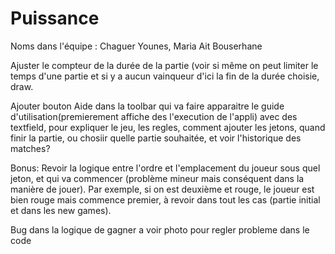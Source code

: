 # Puissance
Noms dans l'équipe : Chaguer Younes, Maria Ait Bouserhane

Ajuster le compteur de la durée de la partie (voir si même on peut limiter le temps d'une partie et si y a aucun vainqueur d'ici la fin de la durée choisie, draw.




Ajouter bouton Aide dans la toolbar qui va faire apparaitre le guide d'utilisation(premierement affiche des l'execution de l'appli) avec des textfield, pour expliquer le jeu, les regles, comment ajouter les jetons, quand finir la partie, ou chosiir quelle partie souhaitée, et voir l'historique des matches?




Bonus: Revoir la logique entre l'ordre et l'emplacement du joueur sous quel jeton, et qui va commencer (problème mineur mais conséquent dans la manière de jouer). Par exemple, si on est deuxième et rouge, le joueur est bien rouge mais commence premier, à revoir dans tout les cas (partie initial et dans les new games).




Bug dans la logique de gagner a voir photo pour regler probleme dans le code 
